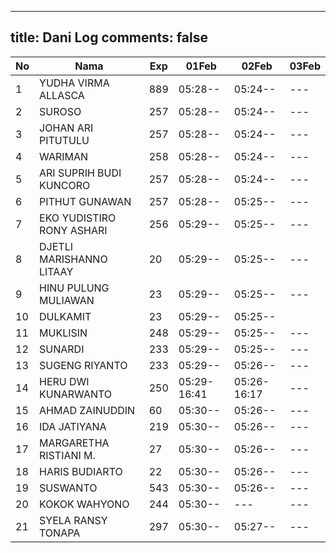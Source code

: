 
---
title: Dani Log
comments: false
---

| No | Nama | Exp | 01Feb | 02Feb | 03Feb |
|-----|-----|-----|-----|-----|-----|
| 1 | YUDHA VIRMA ALLASCA | 889 | 05:28-- | 05:24-- | --- |
| 2 | SUROSO | 257 | 05:28-- | 05:24-- | --- |
| 3 | JOHAN ARI PITUTULU | 257 | 05:28-- | 05:24-- | --- |
| 4 | WARIMAN | 258 | 05:28-- | 05:24-- | --- |
| 5 | ARI SUPRIH BUDI KUNCORO | 257 | 05:28-- | 05:24-- | --- |
| 6 | PITHUT GUNAWAN | 257 | 05:28-- | 05:25-- | --- |
| 7 | EKO YUDISTIRO RONY ASHARI | 256 | 05:29-- | 05:25-- | --- |
| 8 | DJETLI MARISHANNO LITAAY | 20 | 05:29-- | 05:25-- | --- |
| 9 | HINU PULUNG MULIAWAN | 23 | 05:29-- | 05:25-- | --- |
| 10 | DULKAMIT | 23 | 05:29-- | 05:25-- |
| 11 | MUKLISIN | 248 | 05:29-- | 05:25-- | --- |
| 12 | SUNARDI | 233 | 05:29-- | 05:25-- | --- |
| 13 | SUGENG RIYANTO | 233 | 05:29-- | 05:26-- | --- |
| 14 | HERU DWI KUNARWANTO | 250 | 05:29-16:41 | 05:26-16:17 | --- |
| 15 | AHMAD ZAINUDDIN | 60 | 05:30-- | 05:26-- | --- |
| 16 | IDA JATIYANA | 219 | 05:30-- | 05:26-- | --- |
| 17 | MARGARETHA RISTIANI M. | 27 | 05:30-- | 05:26-- | --- |
| 18 | HARIS BUDIARTO | 22 | 05:30-- | 05:26-- | --- |
| 19 | SUSWANTO | 543 | 05:30-- | 05:26-- | --- |
| 20 | KOKOK WAHYONO | 244 | 05:30-- | --- | --- |
| 21 | SYELA RANSY TONAPA | 297 | 05:30-- | 05:27-- | --- |
